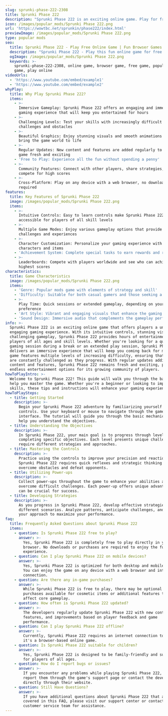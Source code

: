 ```yaml
---
slug: sprunki-phase-222-2308
title: Sprunki Phase 222
description: "Sprunki Phase 222 is an exciting online game. Play for free directly in your browser!"
icon: /images/popular_mods/Sprunki Phase 222.png
url: 'https://wowtbc.net/sprunkin/phase222/index.html'
previewImage: /images/popular_mods/Sprunki Phase 222.png
type: popular mods
seo:
  title: Sprunki Phase 222 - Play Free Online Game | Fun Browser Games
  description: "Sprunki Phase 222 - Play this fun online game for free in your browser. No download required!"
  ogImage: /images/popular_mods/Sprunki Phase 222.png
  keywords: >-
    sprunki-phase-222-2308, online game, browser game, free game, popular mods
    game, play online
videoUrls:
  - 'https://www.youtube.com/embed/example1'
  - 'https://www.youtube.com/embed/example2'
whyPlay:
  title: Why Play Sprunki Phase 222?
  items:
    - >-
      Immersive Gameplay: Sprunki Phase 222 offers an engaging and immersive
      gaming experience that will keep you entertained for hours
    - >-
      Challenging Levels: Test your skills with increasingly difficult
      challenges and obstacles
    - >-
      Beautiful Graphics: Enjoy stunning visuals and smooth animations that
      bring the game world to life
    - >-
      Regular Updates: New content and features are added regularly to keep the
      game fresh and exciting
    - 'Free to Play: Experience all the fun without spending a penny'
    - >-
      Community Features: Connect with other players, share strategies, and
      compete for high scores
    - >-
      Cross-Platform: Play on any device with a web browser, no downloads
      required
features:
  title: Key Features of Sprunki Phase 222
  image: /images/popular_mods/Sprunki Phase 222.png
  items:
    - >-
      Intuitive Controls: Easy to learn controls make Sprunki Phase 222
      accessible for players of all skill levels
    - >-
      Multiple Game Modes: Enjoy various gameplay options that provide different
      challenges and experiences
    - >-
      Character Customization: Personalize your gaming experience with unique
      characters and items
    - 'Achievement System: Complete special tasks to earn rewards and recognition'
    - >-
      Leaderboards: Compete with players worldwide and see who can achieve the
      highest scores
characteristics:
  title: Game Characteristics
  image: /images/popular_mods/Sprunki Phase 222.png
  items:
    - 'Genre: Popular mods game with elements of strategy and skill'
    - 'Difficulty: Suitable for both casual gamers and those seeking a challenge'
    - >-
      Play Time: Quick sessions or extended gameplay, depending on your
      preference
    - 'Art Style: Vibrant and engaging visuals that enhance the gaming experience'
    - 'Sound Design: Immersive audio that complements the gameplay perfectly'
info: >-
  Sprunki Phase 222 is an exciting online game that offers players a unique and
  engaging gaming experience. With its intuitive controls, stunning visuals, and
  challenging gameplay, Sprunki Phase 222 provides hours of entertainment for
  players of all ages and skill levels. Whether you're looking for a quick
  gaming session during a break or an extended play session, Sprunki Phase 222
  delivers an immersive experience that will keep you coming back for more. The
  game features multiple levels of increasing difficulty, ensuring that players
  are constantly challenged as they progress. With regular updates adding new
  content and features, Sprunki Phase 222 remains fresh and exciting, providing
  endless entertainment options for its growing community of players.
howToPlayIntro: >-
  Welcome to Sprunki Phase 222! This guide will walk you through the basics and
  help you master the game. Whether you're a beginner or looking to improve your
  skills, these tips and instructions will enhance your gaming experience.
howToPlaySteps:
  - title: Getting Started
    description: >-
      Begin your Sprunki Phase 222 adventure by familiarizing yourself with the
      controls. Use your keyboard or mouse to navigate through the game
      interface. The tutorial will guide you through the basic mechanics and
      help you understand the objectives.
  - title: Understanding the Objectives
    description: >-
      In Sprunki Phase 222, your main goal is to progress through levels by
      completing specific objectives. Each level presents unique challenges that
      require different strategies and approaches.
  - title: Mastering the Controls
    description: >-
      Practice using the controls to improve your precision and reaction time.
      Sprunki Phase 222 requires quick reflexes and strategic thinking to
      overcome obstacles and defeat opponents.
  - title: Utilizing Power-ups
    description: >-
      Collect power-ups throughout the game to enhance your abilities and
      overcome difficult challenges. Each power-up offers unique advantages that
      can be crucial for success.
  - title: Developing Strategies
    description: >-
      As you progress in Sprunki Phase 222, develop effective strategies for
      different scenarios. Analyze patterns, anticipate challenges, and adapt
      your approach to maximize your performance.
faq:
  title: Frequently Asked Questions about Sprunki Phase 222
  items:
    - question: Is Sprunki Phase 222 free to play?
      answer: >-
        Yes, Sprunki Phase 222 is completely free to play directly in your web
        browser. No downloads or purchases are required to enjoy the full game
        experience.
    - question: Can I play Sprunki Phase 222 on mobile devices?
      answer: >-
        Yes, Sprunki Phase 222 is optimized for both desktop and mobile play.
        You can enjoy the game on any device with a web browser and internet
        connection.
    - question: Are there any in-game purchases?
      answer: >-
        While Sprunki Phase 222 is free to play, there may be optional in-game
        purchases available for cosmetic items or additional features that don't
        affect core gameplay.
    - question: How often is Sprunki Phase 222 updated?
      answer: >-
        The developers regularly update Sprunki Phase 222 with new content,
        features, and improvements based on player feedback and game
        performance.
    - question: Can I play Sprunki Phase 222 offline?
      answer: >-
        Currently, Sprunki Phase 222 requires an internet connection to play as
        it's a browser-based online game.
    - question: Is Sprunki Phase 222 suitable for children?
      answer: >-
        Yes, Sprunki Phase 222 is designed to be family-friendly and suitable
        for players of all ages.
    - question: How do I report bugs or issues?
      answer: >-
        If you encounter any problems while playing Sprunki Phase 222, you can
        report them through the game's support page or contact the developers
        directly through their website.
    - question: Still Have Questions?
      answer: >-
        If you have additional questions about Sprunki Phase 222 that aren't
        covered in this FAQ, please visit our support center or contact our
        customer service team for assistance.
---
```


